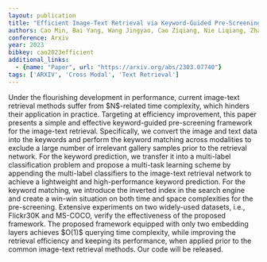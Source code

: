 ```yaml
---
layout: publication
title: "Efficient Image-Text Retrieval via Keyword-Guided Pre-Screening"
authors: Cao Min, Bai Yang, Wang Jingyao, Cao Ziqiang, Nie Liqiang, Zhang Min
conference: Arxiv
year: 2023
bibkey: cao2023efficient
additional_links:
  - {name: "Paper", url: "https://arxiv.org/abs/2303.07740"}
tags: ['ARXIV', 'Cross Modal', 'Text Retrieval']
---
```

Under the flourishing development in performance, current image-text retrieval methods suffer from \$N\$-related time complexity, which hinders their application in practice. Targeting at efficiency improvement, this paper presents a simple and effective keyword-guided pre-screening framework for the image-text retrieval. Specifically, we convert the image and text data into the keywords and perform the keyword matching across modalities to exclude a large number of irrelevant gallery samples prior to the retrieval network. For the keyword prediction, we transfer it into a multi-label classification problem and propose a multi-task learning scheme by appending the multi-label classifiers to the image-text retrieval network to achieve a lightweight and high-performance keyword prediction. For the keyword matching, we introduce the inverted index in the search engine and create a win-win situation on both time and space complexities for the pre-screening. Extensive experiments on two widely-used datasets, i.e., Flickr30K and MS-COCO, verify the effectiveness of the proposed framework. The proposed framework equipped with only two embedding layers achieves \$O(1)\$ querying time complexity, while improving the retrieval efficiency and keeping its performance, when applied prior to the common image-text retrieval methods. Our code will be released.